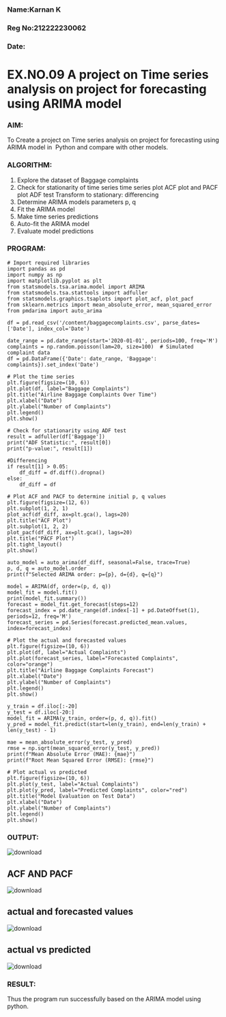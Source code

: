 ### Name:Karnan K
### Reg No:212222230062
### Date: 
# EX.NO.09        A project on Time series analysis on project for forecasting using ARIMA model 

### AIM:
To Create a project on Time series analysis on project for forecasting using ARIMA model in  Python and compare with other models.
### ALGORITHM:
1. Explore the dataset of Baggage complaints
2. Check for stationarity of time series time series plot
   ACF plot and PACF plot
   ADF test
   Transform to stationary: differencing
3. Determine ARIMA models parameters p, q
4. Fit the ARIMA model
5. Make time series predictions
6. Auto-fit the ARIMA model
7. Evaluate model predictions
### PROGRAM:
```
# Import required libraries
import pandas as pd
import numpy as np
import matplotlib.pyplot as plt
from statsmodels.tsa.arima.model import ARIMA
from statsmodels.tsa.stattools import adfuller
from statsmodels.graphics.tsaplots import plot_acf, plot_pacf
from sklearn.metrics import mean_absolute_error, mean_squared_error
from pmdarima import auto_arima

df = pd.read_csv('/content/baggagecomplaints.csv', parse_dates=['Date'], index_col='Date')

date_range = pd.date_range(start='2020-01-01', periods=100, freq='M')
complaints = np.random.poisson(lam=20, size=100)  # Simulated complaint data
df = pd.DataFrame({'Date': date_range, 'Baggage': complaints}).set_index('Date')

# Plot the time series
plt.figure(figsize=(10, 6))
plt.plot(df, label="Baggage Complaints")
plt.title("Airline Baggage Complaints Over Time")
plt.xlabel("Date")
plt.ylabel("Number of Complaints")
plt.legend()
plt.show()

# Check for stationarity using ADF test
result = adfuller(df['Baggage'])
print("ADF Statistic:", result[0])
print("p-value:", result[1])

#Differencing 
if result[1] > 0.05: 
    df_diff = df.diff().dropna()
else:
    df_diff = df

# Plot ACF and PACF to determine initial p, q values
plt.figure(figsize=(12, 6))
plt.subplot(1, 2, 1)
plot_acf(df_diff, ax=plt.gca(), lags=20)
plt.title("ACF Plot")
plt.subplot(1, 2, 2)
plot_pacf(df_diff, ax=plt.gca(), lags=20)
plt.title("PACF Plot")
plt.tight_layout()
plt.show()

auto_model = auto_arima(df_diff, seasonal=False, trace=True)
p, d, q = auto_model.order
print(f"Selected ARIMA order: p={p}, d={d}, q={q}")

model = ARIMA(df, order=(p, d, q))
model_fit = model.fit()
print(model_fit.summary())
forecast = model_fit.get_forecast(steps=12)
forecast_index = pd.date_range(df.index[-1] + pd.DateOffset(1), periods=12, freq='M')
forecast_series = pd.Series(forecast.predicted_mean.values, index=forecast_index)

# Plot the actual and forecasted values
plt.figure(figsize=(10, 6))
plt.plot(df, label="Actual Complaints")
plt.plot(forecast_series, label="Forecasted Complaints", color="orange")
plt.title("Airline Baggage Complaints Forecast")
plt.xlabel("Date")
plt.ylabel("Number of Complaints")
plt.legend()
plt.show()

y_train = df.iloc[:-20]
y_test = df.iloc[-20:]
model_fit = ARIMA(y_train, order=(p, d, q)).fit()
y_pred = model_fit.predict(start=len(y_train), end=len(y_train) + len(y_test) - 1)

mae = mean_absolute_error(y_test, y_pred)
rmse = np.sqrt(mean_squared_error(y_test, y_pred))
print(f"Mean Absolute Error (MAE): {mae}")
print(f"Root Mean Squared Error (RMSE): {rmse}")

# Plot actual vs predicted
plt.figure(figsize=(10, 6))
plt.plot(y_test, label="Actual Complaints")
plt.plot(y_pred, label="Predicted Complaints", color="red")
plt.title("Model Evaluation on Test Data")
plt.xlabel("Date")
plt.ylabel("Number of Complaints")
plt.legend()
plt.show()
```

### OUTPUT:

![download](https://github.com/user-attachments/assets/8a5b7ae3-07c3-4ed9-8c2e-60a943c5f6a7)

## ACF AND PACF

![download](https://github.com/user-attachments/assets/f71f2dc8-9ee7-47fc-b2ff-e876b709eb5a)

## actual and forecasted values

![download](https://github.com/user-attachments/assets/4259d927-ddc2-485e-8dba-5a4951db3fc3)

## actual vs predicted

![download](https://github.com/user-attachments/assets/d03e4fd3-e2a8-4bf4-a602-879bc5468eab)

### RESULT:
Thus the program run successfully based on the ARIMA model using python.
